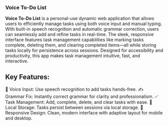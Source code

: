 ### Voice To-Do List

**Voice To-Do List** is a personal-use dynamic web application that allows users to efficiently manage tasks using both voice input and manual typing. With built-in speech recognition and automatic grammar correction, users can seamlessly add and refine tasks in real-time. The sleek, responsive interface features task management capabilities like marking tasks complete, deleting them, and clearing completed items—all while storing tasks locally for persistence across sessions. Designed for accessibility and productivity, this app makes task management intuitive, fast, and interactive.

## Key Features:
🎤 Voice Input: Use speech recognition to add tasks hands-free.
✍️ Grammar Fix: Instantly correct grammar for clarity and professionalism.
✅ Task Management: Add, complete, delete, and clear tasks with ease.
💾 Local Storage: Tasks persist between sessions via local storage.
🎨 Responsive Design: Clean, modern interface with adaptive layout for mobile and desktop.
